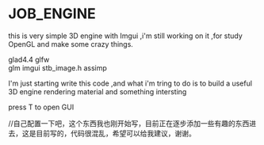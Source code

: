 # JOB_ENGINE
this is very simple 3D engine with Imgui ,i'm still working on it ,for study OpenGL and make some crazy things.

glad4.4
glfw    
glm
imgui
stb_image.h
assimp

I'm just starting write this code ,and what i'm tring to do is to build a useful 3D engine rendering material and something intersting 

press T to open GUI


//自己配置一下吧，这个东西我也刚开始写，目前正在逐步添加一些有趣的东西进去，这是目前写的，代码很混乱，希望可以给我建议，谢谢。




